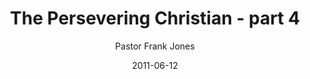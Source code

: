 ---
lunr: "true"
title: "The Persevering Christian - part 4"
author: "Pastor Frank Jones"
postDate: "06-12-2011"
date: 2011-06-12
category: "sermons"
slug: "2011/06/ThePerseveringChristian_part4"
icon: microphone
audioLink: "ThePerseveringChristian_part4"
tags: [christian]
mp3: "ThePerseveringChristian_part4/06122011.mp3"
ogg: "ThePerseveringChristian_part4/06122011.ogg"
linkurl: "https://archive.org/download/ThePerseveringChristian_part4/ThePerseveringChristian_part4_files.xml"
ipath: "https://archive.org/download/ThePerseveringChristian_part4/06122011.mp3"
layout: sermon.html
---